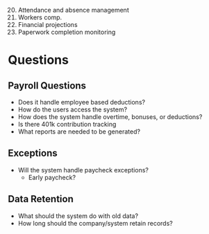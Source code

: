 
20. Attendance and absence management
23. Workers comp.
29. Financial projections
30. Paperwork completion monitoring


# Questions


## Payroll Questions

* Does it handle employee based deductions?
* How do the users access the system?
* How does the system handle overtime, bonuses, or deductions?
* Is there 401k contribution tracking
* What reports are needed to be generated?


## Exceptions
* Will the system handle paycheck exceptions?
  * Early paycheck?

## Data Retention
* What should the system do with old data?
* How long should the company/system retain records?

